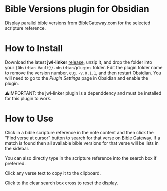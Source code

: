 # Bible Versions plugin for Obsidian

Display parallel bible versions from BibleGateway.com for the selected scripture reference. 

# How to Install

Download the latest **jwl-linker** [release](https://github.com/MrBertie/bible-versions/releases), unzip it, and drop the folder into your `{Obsidian Vault}/.obsidian/plugins` folder.  Edit the plugin folder name to remove the version number, e.g. `-v.0.1.1`, and then restart Obsidian.
You will need to go to the *Plugin Settings* page in Obsidian and enable the plugin.

⚠️IMPORTANT: the jwl-linker plugin is a dependdency and must be installed for this plugin to work.

# How to Use

Click in a bible scripture reference in the note content and then click the "Find verse at cursor" button to search for that verse on [Bible Gateway](https://biblegateway.com).  If a match is found then all available bible versions for that verse will be lists in the sidebar.

You can also directly type in the scripture reference into the search box if preferred.

Click any verse text to copy it to the clipboard.

Click to the clear search box cross to reset the display.